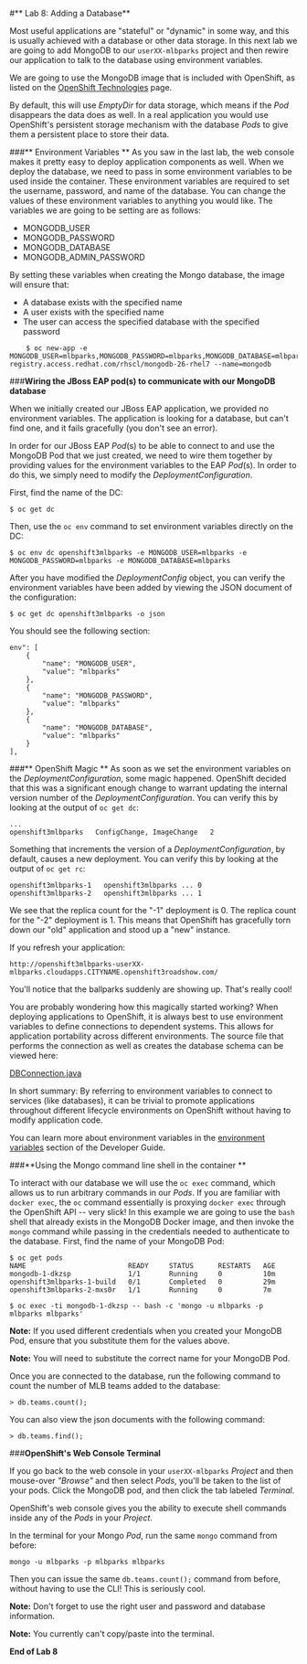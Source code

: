 #** Lab 8: Adding a Database**

Most useful applications are "stateful" or "dynamic" in some way, and this is
usually achieved with a database or other data storage. In this next lab we are
going to add MongoDB to our `userXX-mlbparks` project and then rewire our
application to talk to the database using environment variables.

We are going to use the MongoDB image that is included with OpenShift, as listed
on the [OpenShift
Technologies](https://enterprise.openshift.com/features/#technologies) page.

By default, this will use *EmptyDir* for data storage, which means if the *Pod*
disappears the data does as well. In a real application you would use
OpenShift's persistent storage mechanism with the database *Pods* to give them a
persistent place to store their data.

###** Environment Variables **
As you saw in the last lab, the web console makes it pretty easy to deploy
application components as well. When we deploy the database, we need to pass in
some environment variables to be used inside the container. These environment
variables are required to set the username, password, and name of the database.
You can change the values of these environment variables to anything you would
like.  The variables we are going to be setting are as follows:

- MONGODB_USER
- MONGODB_PASSWORD
- MONGODB_DATABASE
- MONGODB_ADMIN_PASSWORD

By setting these variables when creating the Mongo database, the image will
ensure that:

- A database exists with the specified name
- A user exists with the specified name
- The user can access the specified database with the specified password

```
	$ oc new-app -e MONGODB_USER=mlbparks,MONGODB_PASSWORD=mlbparks,MONGODB_DATABASE=mlbparks,MONGODB_ADMIN_PASSWORD=mlbparks registry.access.redhat.com/rhscl/mongodb-26-rhel7 --name=mongodb
```

###**Wiring the JBoss EAP pod(s) to communicate with our MongoDB database**

When we initially created our JBoss EAP application, we provided no environment
variables. The application is looking for a database, but can't find one, and it
fails gracefully (you don't see an error).

In order for our JBoss EAP *Pod*(s) to be able to connect to and use the MongoDB
Pod that we just created, we need to wire them together by providing values for
the environment variables to the EAP *Pod*(s).  In order to do this, we simply
need to modify the *DeploymentConfiguration*.

First, find the name of the DC:

	$ oc get dc

Then, use the `oc env` command to set environment variables directly on the DC:

	$ oc env dc openshift3mlbparks -e MONGODB_USER=mlbparks -e MONGODB_PASSWORD=mlbparks -e MONGODB_DATABASE=mlbparks

After you have modified the *DeploymentConfig* object, you can verify the environment variables have been added by viewing the JSON document of the configuration:

	$ oc get dc openshift3mlbparks -o json

You should see the following section:

	env": [
		{
			"name": "MONGODB_USER",
			"value": "mlbparks"
		},
		{
			"name": "MONGODB_PASSWORD",
			"value": "mlbparks"
		},
		{
			"name": "MONGODB_DATABASE",
			"value": "mlbparks"
		}
	],

###** OpenShift Magic **
As soon as we set the environment variables on the *DeploymentConfiguration*, some
magic happened. OpenShift decided that this was a significant enough change to
warrant updating the internal version number of the *DeploymentConfiguration*. You
can verify this by looking at the output of `oc get dc`:

    ...
    openshift3mlbparks   ConfigChange, ImageChange   2

Something that increments the version of a *DeploymentConfiguration*, by default,
causes a new deployment. You can verify this by looking at the output of `oc get
rc`:

    openshift3mlbparks-1   openshift3mlbparks ... 0
    openshift3mlbparks-2   openshift3mlbparks ... 1

We see that the replica count for the "-1" deployment is 0. The replica count
for the "-2" deployment is 1. This means that OpenShift has gracefully torn down
our "old" application and stood up a "new" instance.

If you refresh your application:

    http://openshift3mlbparks-userXX-mlbparks.cloudapps.CITYNAME.openshift3roadshow.com/

You'll notice that the ballparks suddenly are showing up. That's really cool!

You are probably wondering how this magically started working?  When deploying
applications to OpenShift, it is always best to use environment variables to
define connections to dependent systems.  This allows for application
portability across different environments.  The source file that performs the
connection as well as creates the database schema can be viewed here:

[DBConnection.java](https://github.com/gshipley/openshift3mlbparks/blob/master/src/main/java/org/openshift/mlbparks/mongo/DBConnection.java)

In short summary: By referring to environment variables to connect to services
(like databases), it can be trivial to promote applications throughout different
lifecycle environments on OpenShift without having to modify application code.

You can learn more about environment variables in the [environment
variables](https://docs.openshift.com/enterprise/3.1/dev_guide/environment_variables.html)
section of the Developer Guide.

###**Using the Mongo command line shell in the container **

To interact with our database we will use the `oc exec` command, which allows us
to run arbitrary commands in our *Pods*. If you are familiar with `docker exec`,
the `oc` command essentially is proxying `docker exec` through the OpenShift API
-- very slick! In this example we are going to use the `bash` shell that already
exists in the MongoDB Docker image, and then invoke the `mongo` command while
passing in the credentials needed to authenticate to the database. First, find
the name of your MongoDB Pod:

    $ oc get pods
    NAME                         READY     STATUS      RESTARTS   AGE
    mongodb-1-dkzsp              1/1       Running     0          10m
    openshift3mlbparks-1-build   0/1       Completed   0          29m
    openshift3mlbparks-2-mxs0r   1/1       Running     0          7m

    $ oc exec -ti mongodb-1-dkzsp -- bash -c 'mongo -u mlbparks -p mlbparks mlbparks'

**Note:** If you used different credentials when you created your MongoDB Pod,
ensure that you substitute them for the values above.

**Note:** You will need to substitute the correct name for your MongoDB Pod.

Once you are connected to the database, run the following command to count the number of MLB teams added to the database:

	> db.teams.count();

You can also view the json documents with the following command:

	> db.teams.find();

###**OpenShift's Web Console Terminal**

If you go back to the web console in your `userXX-mlbparks` *Project* and then
mouse-over *"Browse"* and then select *Pods*, you'll be taken to the list of
your pods. Click the MongoDB pod, and then click the tab labeled *Terminal*.

OpenShift's web console gives you the ability to execute shell commands inside
any of the *Pods* in your *Project*.

In the terminal for your Mongo *Pod*, run the same `mongo` command from before:

    mongo -u mlbparks -p mlbparks mlbparks

Then you can issue the same `db.teams.count();` command from before, without
having to use the CLI! This is seriously cool.

**Note:** Don't forget to use the right user and password and database
information.

**Note:** You currently can't copy/paste into the terminal.

**End of Lab 8**
